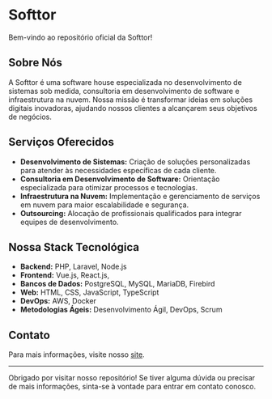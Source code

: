 # Softtor

Bem-vindo ao repositório oficial da Softtor!

## Sobre Nós
A Softtor é uma software house especializada no desenvolvimento de sistemas sob medida, consultoria em desenvolvimento de software e infraestrutura na nuvem. Nossa missão é transformar ideias em soluções digitais inovadoras, ajudando nossos clientes a alcançarem seus objetivos de negócios.

## Serviços Oferecidos
- **Desenvolvimento de Sistemas:** Criação de soluções personalizadas para atender às necessidades específicas de cada cliente.
- **Consultoria em Desenvolvimento de Software:** Orientação especializada para otimizar processos e tecnologias.
- **Infraestrutura na Nuvem:** Implementação e gerenciamento de serviços em nuvem para maior escalabilidade e segurança.
- **Outsourcing:** Alocação de profissionais qualificados para integrar equipes de desenvolvimento.

## Nossa Stack Tecnológica
- **Backend:** PHP, Laravel, Node.js
- **Frontend:** Vue.js, React.js,
- **Bancos de Dados:** PostgreSQL, MySQL, MariaDB, Firebird
- **Web:** HTML, CSS, JavaScript, TypeScript
- **DevOps:** AWS, Docker
- **Metodologias Ágeis:** Desenvolvimento Ágil, DevOps, Scrum

## Contato
Para mais informações, visite nosso [site](https://www.softtor.com.br).

---

Obrigado por visitar nosso repositório! Se tiver alguma dúvida ou precisar de mais informações, sinta-se à vontade para entrar em contato conosco.
